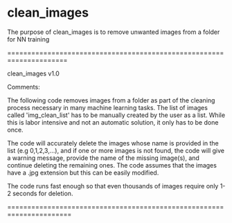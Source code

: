 # clean_images
The purpose of clean_images is to remove unwanted images from a folder for NN training

=====================================================================

clean_images v1.0

Comments:
   
The following code removes images from a folder as part of the cleaning 
process necessary in many machine learning tasks. The list of images called 
'img_clean_list' has to be manually created by the user as a list. 
While this is labor intensive and not an automatic solution, it only has
to be done once.

The code will accurately delete the images whose name is provided in the 
list (e.g 0,1,2,3,...), and if one or more images is not found, the code 
will give a warning message, provide the name of the missing image(s), 
and continue deleting the remaining ones. The code assumes that the 
images have a .jpg extension but this can be easily modified.

The code runs fast enough so that even thousands of images require 
only 1-2 seconds for deletion. 

======================================================================
